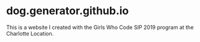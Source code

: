 # dog.generator.github.io
This is a website I created with the Girls Who Code SIP 2019 program at the Charlotte Location. 
